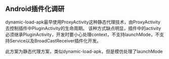 ## Android插件化调研

dynamic-load-apk最早使用ProxyActivity这种静态代理技术，由ProxyActivity去控制插件中PluginActivity的生命周期。
该种方式缺点明显，插件中的activity必须继承PluginActivity，开发时要小心处理context，不支持launchMode，不支持Service以及BroadCastReceiver插件化开发。

此方案为静态代理方案，类似dynamic-load-apk，但是模仿处理了launchMode